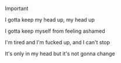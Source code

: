 > [!IMPORTANT]
> I gotta keep my head up, my head up
> 
> I gotta keep myself from feeling ashamed
>
> I'm tired and I'm fucked up, and I can't stop
>
> It's only in my head but it's not gonna change
